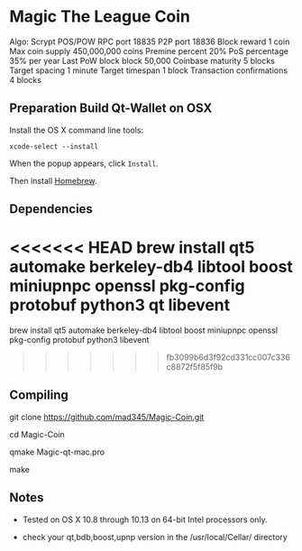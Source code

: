 # Magic The League Coin

Algo: Scrypt POS/POW
RPC port 18835
P2P port 18836
Block reward 1 coin
Max coin supply 450,000,000 coins
Premine percent 20%
PoS percentage 35% per year
Last PoW block block 50,000
Coinbase maturity 5 blocks
Target spacing 1 minute
Target timespan 1 block
Transaction confirmations 4 blocks


Preparation Build Qt-Wallet on OSX
-----------

Install the OS X command line tools:

`xcode-select --install`

When the popup appears, click `Install`.

Then install [Homebrew](https://brew.sh).

Dependencies
----------------------

<<<<<<< HEAD
brew install qt5 automake berkeley-db4 libtool boost miniupnpc openssl pkg-config protobuf python3 qt libevent
=======
brew install qt5 automake berkeley-db4 libtool boost miniupnpc openssl pkg-config protobuf python3 libevent
>>>>>>> fb3099b6d3f92cd331cc007c336c8872f5f85f9b


Compiling
----------------------

git clone https://github.com/mad345/Magic-Coin.git

cd Magic-Coin

qmake Magic-qt-mac.pro

make


Notes
-----

* Tested on OS X 10.8 through 10.13 on 64-bit Intel processors only.

* check your qt,bdb,boost,upnp version in the /usr/local/Cellar/ directory

